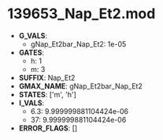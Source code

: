 # 139653_Nap_Et2.mod

- **G_VALS**:
  - gNap_Et2bar_Nap_Et2: 1e-05
- **GATES**:
  - h: 1
  - m: 3
- **SUFFIX**: Nap_Et2
- **GMAX_NAME**: gNap_Et2bar_Nap_Et2
- **STATES**: ['m', 'h']
- **I_VALS**:
  - 6.3: 9.999999881104424e-06
  - 37: 9.999999881104424e-06
- **ERROR_FLAGS**: []
